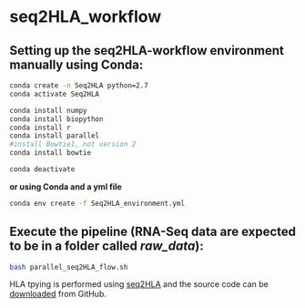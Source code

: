 # seq2HLA_workflow

## Setting up the seq2HLA-workflow environment manually using Conda: 

```bash
conda create -n Seq2HLA python=2.7
conda activate Seq2HLA

conda install numpy
conda install biopython
conda install r
conda install parallel
#install Bowtie1, not version 2
conda install bowtie

conda deactivate
```

**or using Conda and a yml file**

```bash
conda env create -f Seq2HLA_environment.yml
```

## Execute the pipeline (RNA-Seq data are expected to be in a folder called *raw_data*): 

```bash
bash parallel_seq2HLA_flow.sh
```

HLA tpying is performed using [seq2HLA](https://genomemedicine.biomedcentral.com/articles/10.1186/gm403) and the source code can be [downloaded](https://github.com/TRON-Bioinformatics/seq2HLA.git) from GitHub. 
